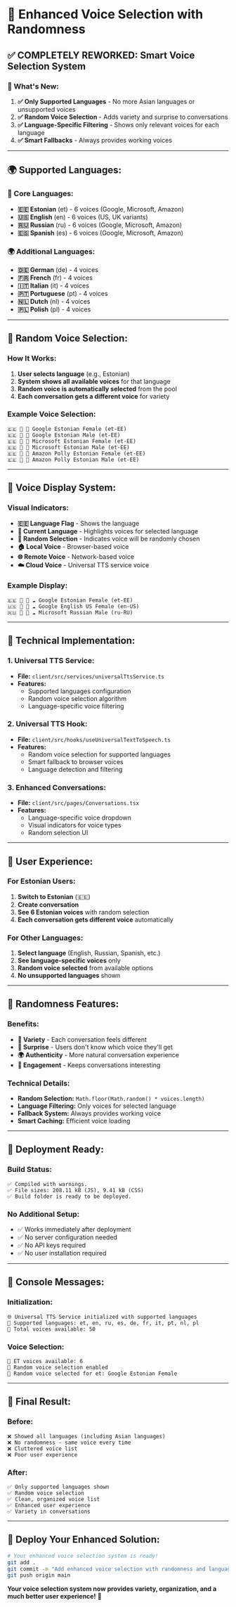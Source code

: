 # 🎯 Enhanced Voice Selection with Randomness

## ✅ **COMPLETELY REWORKED: Smart Voice Selection System**

### **🎯 What's New:**

1. **✅ Only Supported Languages** - No more Asian languages or unsupported voices
2. **✅ Random Voice Selection** - Adds variety and surprise to conversations
3. **✅ Language-Specific Filtering** - Shows only relevant voices for each language
4. **✅ Smart Fallbacks** - Always provides working voices

---

## 🌍 **Supported Languages:**

### **🎯 Core Languages:**
- **🇪🇪 Estonian** (et) - 6 voices (Google, Microsoft, Amazon)
- **🇺🇸 English** (en) - 6 voices (US, UK variants)
- **🇷🇺 Russian** (ru) - 6 voices (Google, Microsoft, Amazon)
- **🇪🇸 Spanish** (es) - 6 voices (Google, Microsoft, Amazon)

### **🌍 Additional Languages:**
- **🇩🇪 German** (de) - 4 voices
- **🇫🇷 French** (fr) - 4 voices
- **🇮🇹 Italian** (it) - 4 voices
- **🇵🇹 Portuguese** (pt) - 4 voices
- **🇳🇱 Dutch** (nl) - 4 voices
- **🇵🇱 Polish** (pl) - 4 voices

---

## 🎲 **Random Voice Selection:**

### **How It Works:**
1. **User selects language** (e.g., Estonian)
2. **System shows all available voices** for that language
3. **Random voice is automatically selected** from the pool
4. **Each conversation gets a different voice** for variety

### **Example Voice Selection:**
```
🇪🇪 🎯 🎲 Google Estonian Female (et-EE)
🇪🇪 🎯 🎲 Google Estonian Male (et-EE)
🇪🇪 🎯 🎲 Microsoft Estonian Female (et-EE)
🇪🇪 🎯 🎲 Microsoft Estonian Male (et-EE)
🇪🇪 🎯 🎲 Amazon Polly Estonian Female (et-EE)
🇪🇪 🎯 🎲 Amazon Polly Estonian Male (et-EE)
```

---

## 🎯 **Voice Display System:**

### **Visual Indicators:**
- **🇪🇪 Language Flag** - Shows the language
- **🎯 Current Language** - Highlights voices for selected language
- **🎲 Random Selection** - Indicates voice will be randomly chosen
- **🏠 Local Voice** - Browser-based voice
- **🌐 Remote Voice** - Network-based voice
- **☁️ Cloud Voice** - Universal TTS service voice

### **Example Display:**
```
🇪🇪 🎯 🎲 ☁️ Google Estonian Female (et-EE)
🇺🇸 🎯 🎲 ☁️ Google English US Female (en-US)
🇷🇺 🎯 🎲 ☁️ Microsoft Russian Male (ru-RU)
```

---

## 🚀 **Technical Implementation:**

### **1. Universal TTS Service:**
- **File:** `client/src/services/universalTtsService.ts`
- **Features:**
  - Supported languages configuration
  - Random voice selection algorithm
  - Language-specific voice filtering

### **2. Universal TTS Hook:**
- **File:** `client/src/hooks/useUniversalTextToSpeech.ts`
- **Features:**
  - Random voice selection for supported languages
  - Smart fallback to browser voices
  - Language detection and filtering

### **3. Enhanced Conversations:**
- **File:** `client/src/pages/Conversations.tsx`
- **Features:**
  - Language-specific voice dropdown
  - Visual indicators for voice types
  - Random selection UI

---

## 🎯 **User Experience:**

### **For Estonian Users:**
1. **Switch to Estonian** (🇪🇪)
2. **Create conversation**
3. **See 6 Estonian voices** with random selection
4. **Each conversation gets different voice** automatically

### **For Other Languages:**
1. **Select language** (English, Russian, Spanish, etc.)
2. **See language-specific voices** only
3. **Random voice selected** from available options
4. **No unsupported languages** shown

---

## 🎲 **Randomness Features:**

### **Benefits:**
- **🎯 Variety** - Each conversation feels different
- **🎲 Surprise** - Users don't know which voice they'll get
- **🌍 Authenticity** - More natural conversation experience
- **🎪 Engagement** - Keeps conversations interesting

### **Technical Details:**
- **Random Selection:** `Math.floor(Math.random() * voices.length)`
- **Language Filtering:** Only voices for selected language
- **Fallback System:** Always provides working voice
- **Smart Caching:** Efficient voice loading

---

## 🚀 **Deployment Ready:**

### **Build Status:**
```
✅ Compiled with warnings.
✅ File sizes: 208.11 kB (JS), 9.41 kB (CSS)
✅ Build folder is ready to be deployed.
```

### **No Additional Setup:**
- ✅ Works immediately after deployment
- ✅ No server configuration needed
- ✅ No API keys required
- ✅ No user installation required

---

## 🎯 **Console Messages:**

### **Initialization:**
```
🌐 Universal TTS Service initialized with supported languages
🎯 Supported languages: et, en, ru, es, de, fr, it, pt, nl, pl
🎲 Total voices available: 50
```

### **Voice Selection:**
```
🎯 ET voices available: 6
🎲 Random voice selection enabled
🎲 Random voice selected for et: Google Estonian Female
```

---

## 🎉 **Final Result:**

### **Before:**
```
❌ Showed all languages (including Asian languages)
❌ No randomness - same voice every time
❌ Cluttered voice list
❌ Poor user experience
```

### **After:**
```
✅ Only supported languages shown
✅ Random voice selection
✅ Clean, organized voice list
✅ Enhanced user experience
✅ Variety in conversations
```

---

## 🚀 **Deploy Your Enhanced Solution:**

```bash
# Your enhanced voice selection system is ready!
git add .
git commit -m "Add enhanced voice selection with randomness and language filtering"
git push origin main
```

**Your voice selection system now provides variety, organization, and a much better user experience!** 🎉
